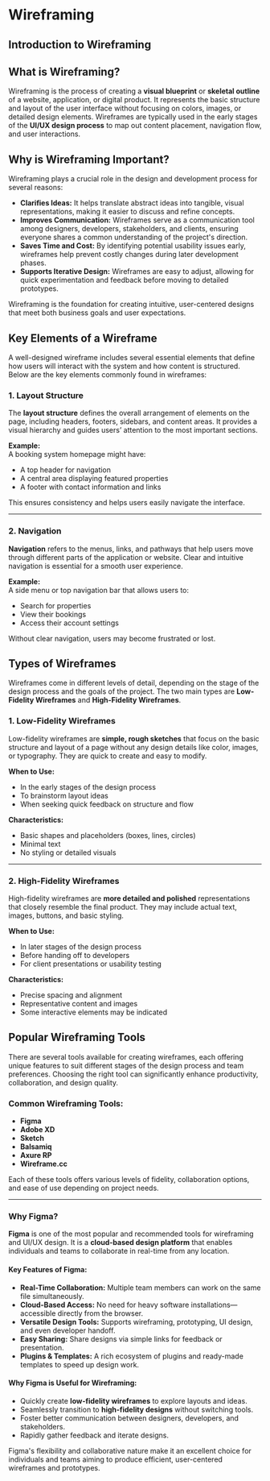 # Wireframing

## Introduction to Wireframing

## What is Wireframing?

Wireframing is the process of creating a **visual blueprint** or **skeletal outline** of a website, application, or digital product. It represents the basic structure and layout of the user interface without focusing on colors, images, or detailed design elements. Wireframes are typically used in the early stages of the **UI/UX design process** to map out content placement, navigation flow, and user interactions.

## Why is Wireframing Important?

Wireframing plays a crucial role in the design and development process for several reasons:

- **Clarifies Ideas:** It helps translate abstract ideas into tangible, visual representations, making it easier to discuss and refine concepts.
- **Improves Communication:** Wireframes serve as a communication tool among designers, developers, stakeholders, and clients, ensuring everyone shares a common understanding of the project's direction.
- **Saves Time and Cost:** By identifying potential usability issues early, wireframes help prevent costly changes during later development phases.
- **Supports Iterative Design:** Wireframes are easy to adjust, allowing for quick experimentation and feedback before moving to detailed prototypes.

Wireframing is the foundation for creating intuitive, user-centered designs that meet both business goals and user expectations.

## Key Elements of a Wireframe

A well-designed wireframe includes several essential elements that define how users will interact with the system and how content is structured. Below are the key elements commonly found in wireframes:

### 1. Layout Structure
The **layout structure** defines the overall arrangement of elements on the page, including headers, footers, sidebars, and content areas. It provides a visual hierarchy and guides users’ attention to the most important sections.

**Example:**  
A booking system homepage might have:
- A top header for navigation
- A central area displaying featured properties
- A footer with contact information and links

This ensures consistency and helps users easily navigate the interface.

---

### 2. Navigation
**Navigation** refers to the menus, links, and pathways that help users move through different parts of the application or website. Clear and intuitive navigation is essential for a smooth user experience.

**Example:**  
A side menu or top navigation bar that allows users to:
- Search for properties
- View their bookings
- Access their account settings

Without clear navigation, users may become frustrated or lost.


## Types of Wireframes

Wireframes come in different levels of detail, depending on the stage of the design process and the goals of the project. The two main types are **Low-Fidelity Wireframes** and **High-Fidelity Wireframes**.

### 1. Low-Fidelity Wireframes

Low-fidelity wireframes are **simple, rough sketches** that focus on the basic structure and layout of a page without any design details like color, images, or typography. They are quick to create and easy to modify.

**When to Use:**
- In the early stages of the design process
- To brainstorm layout ideas
- When seeking quick feedback on structure and flow

**Characteristics:**
- Basic shapes and placeholders (boxes, lines, circles)
- Minimal text
- No styling or detailed visuals

---

### 2. High-Fidelity Wireframes

High-fidelity wireframes are **more detailed and polished** representations that closely resemble the final product. They may include actual text, images, buttons, and basic styling.

**When to Use:**
- In later stages of the design process
- Before handing off to developers
- For client presentations or usability testing

**Characteristics:**
- Precise spacing and alignment
- Representative content and images
- Some interactive elements may be indicated

## Popular Wireframing Tools

There are several tools available for creating wireframes, each offering unique features to suit different stages of the design process and team preferences. Choosing the right tool can significantly enhance productivity, collaboration, and design quality.

### Common Wireframing Tools:

- **Figma**  
- **Adobe XD**  
- **Sketch**  
- **Balsamiq**  
- **Axure RP**  
- **Wireframe.cc**

Each of these tools offers various levels of fidelity, collaboration options, and ease of use depending on project needs.

---

### Why Figma?

**Figma** is one of the most popular and recommended tools for wireframing and UI/UX design. It is a **cloud-based design platform** that enables individuals and teams to collaborate in real-time from any location.

#### Key Features of Figma:
- **Real-Time Collaboration:** Multiple team members can work on the same file simultaneously.
- **Cloud-Based Access:** No need for heavy software installations—accessible directly from the browser.
- **Versatile Design Tools:** Supports wireframing, prototyping, UI design, and even developer handoff.
- **Easy Sharing:** Share designs via simple links for feedback or presentation.
- **Plugins & Templates:** A rich ecosystem of plugins and ready-made templates to speed up design work.

#### Why Figma is Useful for Wireframing:
- Quickly create **low-fidelity wireframes** to explore layouts and ideas.
- Seamlessly transition to **high-fidelity designs** without switching tools.
- Foster better communication between designers, developers, and stakeholders.
- Rapidly gather feedback and iterate designs.

Figma's flexibility and collaborative nature make it an excellent choice for individuals and teams aiming to produce efficient, user-centered wireframes and prototypes.